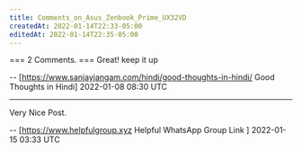 ```yaml
---
title: Comments_on_Asus_Zenbook_Prime_UX32VD
createdAt: 2022-01-14T22:33-05:00
editedAt: 2022-01-14T22:35-05:00
---
```


=== 2 Comments. ===
Great! keep it up

-- [https://www.sanjayjangam.com/hindi/good-thoughts-in-hindi/ Good Thoughts in Hindi] 2022-01-08 08:30 UTC


----

Very Nice Post.

-- [https://www.helpfulgroup.xyz Helpful WhatsApp Group Link ] 2022-01-15 03:33 UTC


